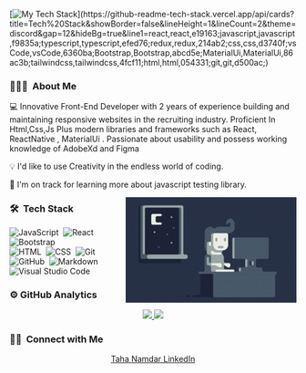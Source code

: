

[![My Tech Stack](https://github-readme-tech-stack.vercel.app/api/cards?title=Tech%20Stack&showBorder=false&lineHeight=1&lineCount=2&theme=discord&gap=12&hideBg=true&line1=react,react,e19163;javascript,javascript,f9835a;typescript,typescript,efed76;redux,redux,214ab2;css,css,d3740f;vsCode,vsCode,6360ba;Bootstrap,Bootstrap,abcd5e;MaterialUi,MaterialUi,86ac3b;tailwindcss,tailwindcss,4fcf11;html,html,054331;git,git,d500ac;)](https://github-readme-tech-stack.vercel.app/api/cards?title=Tech%20Stack&showBorder=false&lineHeight=1&lineCount=2&theme=discord&gap=12&hideBg=true&line1=react,react,e19163;javascript,javascript,f9835a;typescript,typescript,efed76;redux,redux,214ab2;css,css,d3740f;vsCode,vsCode,6360ba;Bootstrap,Bootstrap,abcd5e;MaterialUi,MaterialUi,86ac3b;tailwindcss,tailwindcss,4fcf11;html,html,054331;git,git,d500ac;)

 
<!-- ## 👋 &nbsp;Hey there! I'm Taha Namdar -->

### 👨🏻‍💻 &nbsp;About Me

💻  Innovative Front-End Developer with 2 years of experience building and maintaining responsive websites in the recruiting industry. Proficient In Html,Css,Js Plus      modern libraries and frameworks such as React, ReactNative , MaterialUi . Passionate about usability and possess working knowledge of AdobeXd and Figma

💡   I'd like to use Creativity in the endless world of coding.

🌱  I'm on track for learning more about javascript testing library.


<img alt="Night Coding" src="https://raw.githubusercontent.com/AVS1508/AVS1508/master/assets/Night-Coding.gif" align="right"/>

### 🛠 &nbsp;Tech Stack

![JavaScript](https://img.shields.io/badge/-JavaScript-05122A?style=flat&logo=javascript)&nbsp;
![React](https://img.shields.io/badge/-React-05122A?style=flat&logo=react)&nbsp;
![Bootstrap](https://img.shields.io/badge/-Bootstrap-05122A?style=flat&logo=bootstrap&logoColor=563D7C)\
![HTML](https://img.shields.io/badge/-HTML-05122A?style=flat&logo=HTML5)&nbsp;
![CSS](https://img.shields.io/badge/-CSS-05122A?style=flat&logo=CSS3&logoColor=1572B6)&nbsp;
![Git](https://img.shields.io/badge/-Git-05122A?style=flat&logo=git)&nbsp;
![GitHub](https://img.shields.io/badge/-GitHub-05122A?style=flat&logo=github)&nbsp;
![Markdown](https://img.shields.io/badge/-Markdown-05122A?style=flat&logo=markdown)\
![Visual Studio Code](https://img.shields.io/badge/-Visual%20Studio%20Code-05122A?style=flat&logo=visual-studio-code&logoColor=007ACC)
### ⚙️ GitHub Analytics

<p align="center">
<a href="https://github.com/TahaNamdar">
  <img height="180em" src="https://github-readme-stats-eight-theta.vercel.app/api?username=AVS1508&show_icons=true&theme=algolia&include_all_commits=true&count_private=true"/>
  <img height="180em" src="https://github-readme-stats-eight-theta.vercel.app/api/top-langs/?username=AVS1508&layout=compact&langs_count=8&theme=algolia"/>
</a>
</p>

### 🤝🏻 &nbsp;Connect with Me

<p align="center">
<a href="https://www.linkedin.com/in/taha-namdar-367283168/?originalSubdomain=ir"><imgstyle=flat&logo=Linkedin&logoColor=white"/>Taha Namdar LinkedIn</a>
</p>
